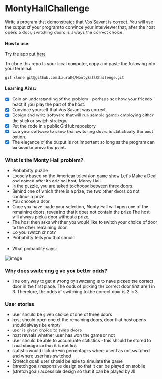 # MontyHallChallenge

Write a program that demonstrates that Vos Savant is correct. You will use the output of your program to convince your interviewer that, after the host opens a door, switching doors is always the correct choice.

#### How to use:

Try the app out [here](https://laurak0.github.io/MontyHallChallenge/)

To clone this repo to your local computer, copy and paste the following into your terminal:

```git clone git@github.com:LauraK0/MontyHallChallenge.git```


#### Learning Aims:

- [x] Gain an understanding of the problem - perhaps see how your friends react if you play the part of the host.
- [x] Convince yourself that Vos Savant was correct.
- [x] Design and write software that will run sample games employing either the stick or switch strategy.
- [x] Put the code in a public GitHub repository
- [x] Use your software to show that switching doors is statistically the best option.
- [x] The elegance of the output is not important so long as the program can be used to prove the point.

### What is the Monty Hall problem?

- Probability puzzle
- Loosely based on the American television game show Let's Make a Deal and named after its original host, Monty Hall.
- In the puzzle, you are asked to choose between three doors. 
- Behind one of which there is a prize, the two other doors do not continue a prize. 
- You choose a door. 
- Once you have made your selection, Monty Hall will open one of the remaining doors, revealing that it does not contain the prize The host will always pick a door without a prize.
- The host then asks whether you would like to switch your choice of door to the other remaining door. 
- Do you switch or not? 
- Probability tells you that should 

####
- What probability says:

![image](https://user-images.githubusercontent.com/108976875/202731546-6763d3a3-7dab-48dc-8178-f0bde5677f92.png)

### Why does switching give you better odds?

- The only way to get it wrong by switching is to have picked the correct door in the first place. The odds of picking the correct door first are 1 in 3. Therefore, the odds of switching to the correct door is 2 in 3. 

### User stories
- user should be given choice of one of three doors
- host should open one of the remaining doors, door that host opens should always be empty
- user is given choice to swap doors
- host reveals whether user has won the game or not
- user should be able to accumulate statistics - this should be stored to local storage so that it is not lost
- statistic would include win percentages where user has not switched and where user has switched
- (Stretch goal) user should be able to simulate the game
- (stretch goal) responsive design so that it can be played on mobile
- (stretch goal) accessible design so that it can be played by all
